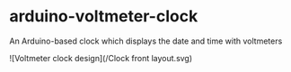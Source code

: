 # arduino-voltmeter-clock
An Arduino-based clock which displays the date and time with voltmeters

![Voltmeter clock design](/Clock front layout.svg)
